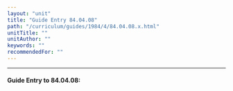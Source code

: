 ```yaml
---
layout: "unit"
title: "Guide Entry 84.04.08"
path: "/curriculum/guides/1984/4/84.04.08.x.html"
unitTitle: ""
unitAuthor: ""
keywords: ""
recommendedFor: ""
---
```

<body>
<hr/>
<h4>
Guide Entry to 84.04.08:
</h4>
</body>